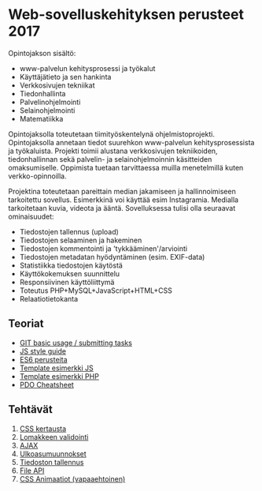 # Web-sovelluskehityksen perusteet 2017

Opintojakson sisältö:
* www-palvelun kehitysprosessi ja työkalut
* Käyttäjätieto ja sen hankinta
* Verkkosivujen tekniikat
* Tiedonhallinta
* Palvelinohjelmointi
* Selainohjelmointi
* Matematiikka

Opintojaksolla toteutetaan tiimityöskentelynä ohjelmistoprojekti. Opintojaksolla annetaan tiedot suurehkon www-palvelun kehitysprosessista ja työkaluista. Projekti toimii alustana verkkosivujen tekniikoiden, tiedonhallinnan sekä palvelin- ja selainohjelmoinnin käsitteiden omaksumiselle. Oppimista tuetaan tarvittaessa muilla menetelmillä kuten verkko-opinnoilla.

Projektina toteutetaan pareittain median jakamiseen ja hallinnoimiseen tarkoitettu sovellus. Esimerkkinä voi käyttää esim Instagramia. Medialla tarkoitetaan kuvia, videota ja ääntä. Sovelluksessa tulisi olla seuraavat ominaisuudet:

* Tiedostojen tallennus (upload)
* Tiedostojen selaaminen ja hakeminen
* Tiedostojen kommentointi ja 'tykkääminen'/arviointi
* Tiedostojen metadatan hyödyntäminen (esim. EXIF-data)
* Statistiikka tiedostojen käytöstä
* Käyttökokemuksen suunnittelu
* Responsiivinen käyttöliittymä
* Toteutus PHP+MySQL+JavaScript+HTML+CSS
* Relaatiotietokanta

## Teoriat
* [GIT basic usage / submitting tasks](./teoria/W1-1-git.md)
* [JS style guide](./teoria/W1-2-JS-styleguide.md)
* [ES6 perusteita](teoria/W1-3-ES6.md)
* [Template esimerkki JS](https://github.com/ilkkamtk/WebPerEsimJS)
* [Template esimerkki PHP](https://github.com/ilkkamtk/WebPerEsimPHP)
* [PDO Cheatsheet](/teoria/PDO-cheat.md)

## Tehtävät
1. [CSS kertausta](https://github.com/ilkkamtk/imageList)
2. [Lomakkeen validointi](tehtavat/lomakkeenValidointi.md)
3. [AJAX](tehtavat/ajax.md)
4. [Ulkoasumuunnokset](tehtavat/ulkoasuMuunnokset.md)
5. [Tiedoston tallennus](tehtavat/fileupload.md)
6. [File API](tehtavat/fileapi.md)
7. [CSS Animaatiot (vapaaehtoinen)](tehtavat/anim.md)
